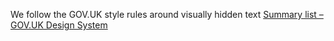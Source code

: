 We follow the GOV.UK style rules around visually hidden text [Summary list – GOV.UK Design System ](https://design-system.service.gov.uk/components/summary-list/)